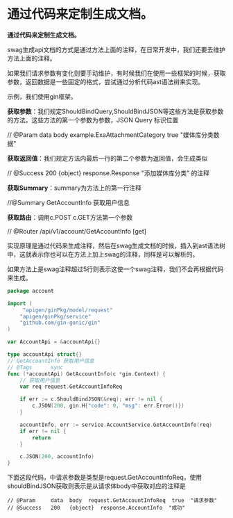 

# **通过代码来定制生成文档。**

**通过代码来定制生成文档。**

swag生成api文档的方式是通过方法上面的注释，在日常开发中，我们还要去维护方法上面的注释。

如果我们请求参数有变化则要手动维护，有时候我们在使用一些框架的时候，获取参数，返回数据是一些固定的格式，尝试通过分析代码ast语法树来实现。

示例，我们使用gin框架。

**获取参数**：我们规定ShouldBindQuery,ShouldBindJSON等这些方法是获取参数的方法。这些方法的第一个参数为参数，JSON Query 标识位置

// @Param     data  body      example.ExaAttachmentCategory  true  "媒体库分类数据"

**获取返回值**：我们规定方法内最后一行的第二个参数为返回值，会生成类似

// @Success   200   {object}  response.Response  "添加媒体库分类"  的注释

**获取Summary**：summary为方法上的第一行注释

//@Summary GetAccountInfo 获取用户信息

**获取路由**：调用c.POST c.GET方法第一个参数

// @Router    /api/v1/account/GetAccountInfo [get]



实现原理是通过代码来生成注释，然后在swag生成文档的时候，插入到ast语法树中，这就表示你也可以在方法上加上swag的注释，同样是可以解析的。

如果方法上是swag注释超过5行则表示这使一个swag注释，我们不会再根据代码来生成。

```go
package account

import (
	 "apigen/ginPkg/model/request"
	"apigen/ginPkg/service"
	"github.com/gin-gonic/gin"
)

var AccountApi = &accountApi{}

type accountApi struct{}
// GetAccountInfo 获取用户信息
// @Tags      sync
func (*accountApi) GetAccountInfo(c *gin.Context) {
	// 获取用户信息
	var req request.GetAccountInfoReq

	if err := c.ShouldBindJSON(&req); err != nil {
		c.JSON(200, gin.H{"code": 0, "msg": err.Error()})
	}

	accountInfo, err := service.AccountService.GetAccountInfo(req)
	if err != nil {
		return
	}

	c.JSON(200, accountInfo)
}

```

下面这段代码，中请求参数是类型是request.GetAccountInfoReq，使用shouldBindJSON获取则表示是从请求体body中获取对应的注释是

```
// @Param     data  body  request.GetAccountInfoReq  true  "请求参数"
// @Success   200   {object}  response.AccountInfo  "成功"
```

